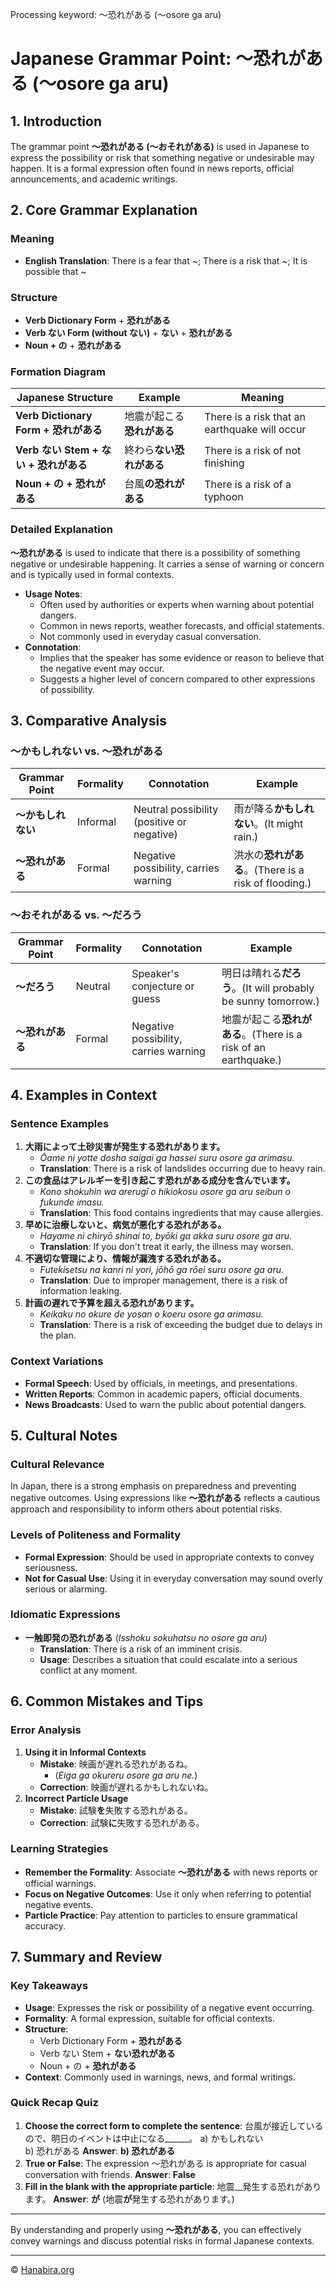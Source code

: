 Processing keyword: ～恐れがある (〜osore ga aru)
# Japanese Grammar Point: ～恐れがある (〜osore ga aru)

## 1. Introduction
The grammar point **～恐れがある (～おそれがある)** is used in Japanese to express the possibility or risk that something negative or undesirable may happen. It is a formal expression often found in news reports, official announcements, and academic writings.
## 2. Core Grammar Explanation
### Meaning
- **English Translation**: There is a fear that ~; There is a risk that ~; It is possible that ~
### Structure
- **Verb Dictionary Form** + **恐れがある**
- **Verb ない Form (without ない)** + **ない** + **恐れがある**
- **Noun + の** + **恐れがある**
### Formation Diagram
| Japanese Structure                 | Example                                    | Meaning                                   |
|------------------------------------|--------------------------------------------|-------------------------------------------|
| **Verb Dictionary Form + 恐れがある**    | 地震が起こる**恐れがある**            | There is a risk that an earthquake will occur |
| **Verb ない Stem + ない + 恐れがある** | 終わら**ない恐れがある**             | There is a risk of not finishing           |
| **Noun + の + 恐れがある**             | 台風**の恐れがある**                  | There is a risk of a typhoon               |
### Detailed Explanation
**～恐れがある** is used to indicate that there is a possibility of something negative or undesirable happening. It carries a sense of warning or concern and is typically used in formal contexts.
- **Usage Notes**:
  - Often used by authorities or experts when warning about potential dangers.
  - Common in news reports, weather forecasts, and official statements.
  - Not commonly used in everyday casual conversation.
- **Connotation**:
  - Implies that the speaker has some evidence or reason to believe that the negative event may occur.
  - Suggests a higher level of concern compared to other expressions of possibility.
## 3. Comparative Analysis
### ～かもしれない vs. ～恐れがある
| Grammar Point     | Formality | Connotation                          | Example                                      |
|-------------------|-----------|--------------------------------------|----------------------------------------------|
| **～かもしれない**  | Informal  | Neutral possibility (positive or negative) | 雨が降る**かもしれない**。(It might rain.)       |
| **～恐れがある**    | Formal    | Negative possibility, carries warning | 洪水の**恐れがある**。(There is a risk of flooding.) |
### ～おそれがある vs. ～だろう
| Grammar Point     | Formality | Connotation                          | Example                                      |
|-------------------|-----------|--------------------------------------|----------------------------------------------|
| **～だろう**        | Neutral   | Speaker's conjecture or guess        | 明日は晴れる**だろう**。(It will probably be sunny tomorrow.) |
| **～恐れがある**    | Formal    | Negative possibility, carries warning | 地震が起こる**恐れがある**。(There is a risk of an earthquake.) |
## 4. Examples in Context
### Sentence Examples
1. **大雨によって土砂災害が発生する恐れがあります。**
   - *Ōame ni yotte dosha saigai ga hassei suru osore ga arimasu.*
   - **Translation**: There is a risk of landslides occurring due to heavy rain.
2. **この食品はアレルギーを引き起こす恐れがある成分を含んでいます。**
   - *Kono shokuhin wa arerugī o hikiokosu osore ga aru seibun o fukunde imasu.*
   - **Translation**: This food contains ingredients that may cause allergies.
3. **早めに治療しないと、病気が悪化する恐れがある。**
   - *Hayame ni chiryō shinai to, byōki ga akka suru osore ga aru.*
   - **Translation**: If you don't treat it early, the illness may worsen.
4. **不適切な管理により、情報が漏洩する恐れがある。**
   - *Futekisetsu na kanri ni yori, jōhō ga rōei suru osore ga aru.*
   - **Translation**: Due to improper management, there is a risk of information leaking.
5. **計画の遅れで予算を超える恐れがあります。**
   - *Keikaku no okure de yosan o koeru osore ga arimasu.*
   - **Translation**: There is a risk of exceeding the budget due to delays in the plan.
### Context Variations
- **Formal Speech**: Used by officials, in meetings, and presentations.
- **Written Reports**: Common in academic papers, official documents.
- **News Broadcasts**: Used to warn the public about potential dangers.
## 5. Cultural Notes
### Cultural Relevance
In Japan, there is a strong emphasis on preparedness and preventing negative outcomes. Using expressions like **～恐れがある** reflects a cautious approach and responsibility to inform others about potential risks.
### Levels of Politeness and Formality
- **Formal Expression**: Should be used in appropriate contexts to convey seriousness.
- **Not for Casual Use**: Using it in everyday conversation may sound overly serious or alarming.
### Idiomatic Expressions
- **一触即発の恐れがある** (*Isshoku sokuhatsu no osore ga aru*)
  - **Translation**: There is a risk of an imminent crisis.
  - **Usage**: Describes a situation that could escalate into a serious conflict at any moment.
## 6. Common Mistakes and Tips
### Error Analysis
1. **Using it in Informal Contexts**
   - **Mistake**: 映画が遅れる恐れがあるね。
     - (*Eiga ga okureru osore ga aru ne.*)
   - **Correction**: 映画が遅れるかもしれないね。
2. **Incorrect Particle Usage**
   - **Mistake**: 試験**を**失敗する恐れがある。
   - **Correction**: 試験**に**失敗する恐れがある。
### Learning Strategies
- **Remember the Formality**: Associate **～恐れがある** with news reports or official warnings.
- **Focus on Negative Outcomes**: Use it only when referring to potential negative events.
- **Particle Practice**: Pay attention to particles to ensure grammatical accuracy.
## 7. Summary and Review
### Key Takeaways
- **Usage**: Expresses the risk or possibility of a negative event occurring.
- **Formality**: A formal expression, suitable for official contexts.
- **Structure**:
  - Verb Dictionary Form + **恐れがある**
  - Verb ない Stem + **ない恐れがある**
  - Noun + の + **恐れがある**
- **Context**: Commonly used in warnings, news, and formal writings.
### Quick Recap Quiz
1. **Choose the correct form to complete the sentence**:
   台風が接近しているので、明日のイベントは中止になる______。
   a) かもしれない  
   b) 恐れがある
   **Answer**: **b) 恐れがある**
2. **True or False**: The expression ～恐れがある is appropriate for casual conversation with friends.
   **Answer**: **False**
3. **Fill in the blank with the appropriate particle**:
   地震__発生する恐れがあります。
   **Answer**: **が** (地震**が**発生する恐れがあります。)

---
By understanding and properly using **～恐れがある**, you can effectively convey warnings and discuss potential risks in formal Japanese contexts.


---

© [Hanabira.org](https://hanabira.org)
